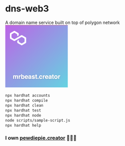 # dns-web3

A domain name service built on top of polygon network
<img src="./mrbeast.png" width=200>


```shell
npx hardhat accounts
npx hardhat compile
npx hardhat clean
npx hardhat test
npx hardhat node
node scripts/sample-script.js
npx hardhat help
```

### I own [pewdiepie.creator](https://testnets.opensea.io/assets/mumbai/0x131CC9278afAa4c824AFBB923F9560329f220D4a/0) 🦹🏼‍♂️



